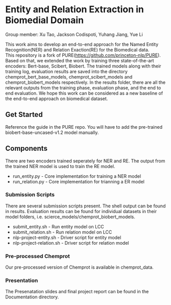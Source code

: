 # Entity and Relation Extraction in Biomedial Domain
Group member: Xu Tao, Jackson Codispoti, Yuhang Jiang, Yue Li

This work aims to develop an end-to-end approach for the Named Entity Recognition(NER) and Relation Exaction(RE) for the Biomedical data.  
This repository is a fork of PURE(https://github.com/princeton-nlp/PURE).  Based on that, we extended the work by training three state-of-the-art encoders: Bert-base, Scibert, Biobert. The trained models along with their training log,  evaluation results  are saved into the directory chemprot_bert_base_models, chemprot_scibert_models and chemprot_biobert_models respectively. In the results folder, there are all the relevant outputs from the training phase, evaluation phase, and the end to end evaluation. We hope this work can be considered as a new baseline of the end-to-end approach on biomedical dataset.  

## Get Started
Reference the guide in the PURE repo.
You will have to add the pre-trained biobert-base-uncased-v1.2 model manually.

## Components
There are two encoders trained seperately for NER and RE. The output from the trained NER model is used to train the RE model. 

- run_entity.py      - Core implementation for training a NER model
- run_relation.py    - Core implementation for trianning a ER model



### Submission Scripts
There are several submission scripts present. The shell output can be found in results. Evaluation results can be found for individual datasets in their model folders, i.e. scierce_models/chemprot_biobert_models.

- submit_entity.sh - Run entity model on LCC
- submit_relation.sh - Run relation model on LCC
- nlp-project-entity.sh - Driver script for entity model
- nlp-project-relation.sh - Driver script for relation model

### Pre-processed Chemprot
Our pre-processed version of Chemprot is available in chemprot_data.

### Presentation
The Presenatation slides and final project report can be found in the Documentation directory.  
